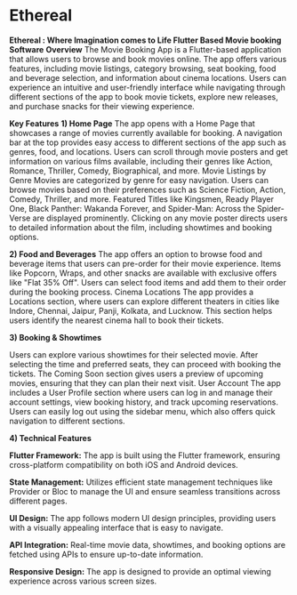 # Ethereal
**Ethereal : Where Imagination comes to Life Flutter Based Movie booking Software**
**Overview**
The Movie Booking App is a Flutter-based application that allows users to browse and book movies online. The app offers various features, including movie listings, category browsing, seat booking, food and beverage selection, and information about cinema locations. Users can experience an intuitive and user-friendly interface while navigating through different sections of the app to book movie tickets, explore new releases, and purchase snacks for their viewing experience.

**Key Features**
**1) Home Page**
The app opens with a Home Page that showcases a range of movies currently available for booking.
A navigation bar at the top provides easy access to different sections of the app such as genres, food, and locations.
Users can scroll through movie posters and get information on various films available, including their genres like Action, Romance, Thriller, Comedy, Biographical, and more.
Movie Listings by Genre
Movies are categorized by genre for easy navigation. Users can browse movies based on their preferences such as Science Fiction, Action, Comedy, Thriller, and more.
Featured Titles like Kingsmen, Ready Player One, Black Panther: Wakanda Forever, and Spider-Man: Across the Spider-Verse are displayed prominently.
Clicking on any movie poster directs users to detailed information about the film, including showtimes and booking options.

**2) Food and Beverages**
The app offers an option to browse food and beverage items that users can pre-order for their movie experience.
Items like Popcorn, Wraps, and other snacks are available with exclusive offers like "Flat 35% Off".
Users can select food items and add them to their order during the booking process.
Cinema Locations
The app provides a Locations section, where users can explore different theaters in cities like Indore, Chennai, Jaipur, Panji, Kolkata, and Lucknow.
This section helps users identify the nearest cinema hall to book their tickets.

**3) Booking & Showtimes**

Users can explore various showtimes for their selected movie. After selecting the time and preferred seats, they can proceed with booking the tickets.
The Coming Soon section gives users a preview of upcoming movies, ensuring that they can plan their next visit.
User Account
The app includes a User Profile section where users can log in and manage their account settings, view booking history, and track upcoming reservations.
Users can easily log out using the sidebar menu, which also offers quick navigation to different sections.

**4) Technical Features**

**Flutter Framework:** The app is built using the Flutter framework, ensuring cross-platform compatibility on both iOS and Android devices.

**State Management:** Utilizes efficient state management techniques like Provider or Bloc to manage the UI and ensure seamless transitions across different pages.

**UI Design:** The app follows modern UI design principles, providing users with a visually appealing interface that is easy to navigate.

**API Integration:** Real-time movie data, showtimes, and booking options are fetched using APIs to ensure up-to-date information.

**Responsive Design:** The app is designed to provide an optimal viewing experience across various screen sizes.
